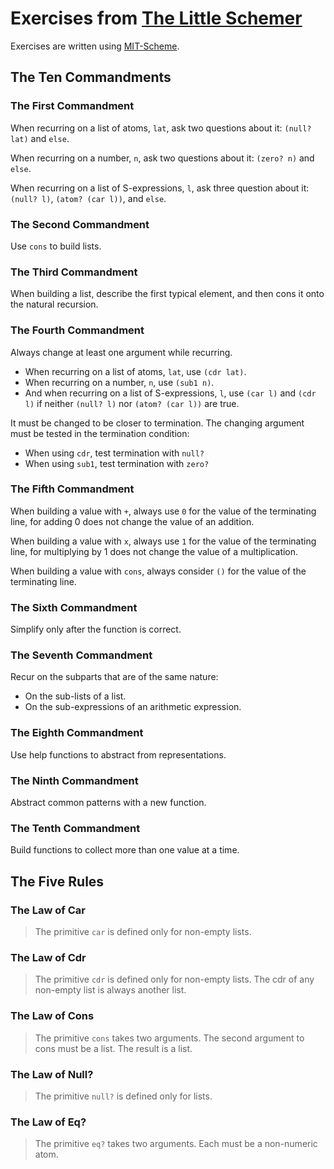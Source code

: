 # Exercises from [The Little Schemer](http://www.ccs.neu.edu/home/matthias/BTLS/)

Exercises are written using [MIT-Scheme](http://www.gnu.org/software/mit-scheme/).   



## The Ten Commandments

### The First Commandment

When recurring on a list of atoms, `lat`, ask two questions about it: `(null? lat)` and `else`.

When recurring on a number, `n`, ask two questions about it: `(zero? n)` and `else`.

When recurring on a list of S-expressions, `l`, ask three question about it: `(null? l)`, `(atom? (car l))`, and `else`.

### The Second Commandment

Use `cons` to build lists.

### The Third Commandment

When building a list, describe the first typical element, and then cons it onto the natural recursion.

### The Fourth Commandment

Always change at least one argument while recurring.

* When recurring on a list of atoms, `lat`, use `(cdr lat)`.
* When recurring on a number, `n`, use `(sub1 n)`.
* And when recurring on a list of S-expressions, `l`, use `(car l)` and `(cdr l)` if neither `(null? l)` nor `(atom? (car l))` are true.

It must be changed to be closer to termination. The changing argument must be tested in the termination condition:

* When using `cdr`, test termination with `null?`
* When using `sub1`, test termination with `zero?`

### The Fifth Commandment

When building a value with `+`, always use `0` for the value of the terminating line, for adding 0 does not change the value of an addition.

When building a value with `x`, always use `1` for the value of the terminating line, for multiplying by 1 does not change the value of a multiplication.

When building a value with `cons`, always consider `()` for the value of the terminating line.

### The Sixth Commandment

Simplify only after the function is correct.

### The Seventh Commandment

Recur on the subparts that are of the same nature:

* On the sub-lists of a list.
* On the sub-expressions of an arithmetic expression.

### The Eighth Commandment

Use help functions to abstract from representations.

### The Ninth Commandment

Abstract common patterns with a new function.

### The Tenth Commandment

Build functions to collect more than one value at a time.

## The Five Rules

### The Law of Car

> The primitive `car` is defined only for non-empty lists.

### The Law of Cdr

> The primitive `cdr` is defined only for non-empty lists. The cdr of any non-empty list is always another list.

### The Law of Cons

> The primitive `cons` takes two arguments. The second argument to cons must be a list. The result is a list.

### The Law of Null?

> The primitive `null?` is defined only for lists.

### The Law of Eq?

> The primitive `eq?` takes two arguments. Each must be a non-numeric atom.
